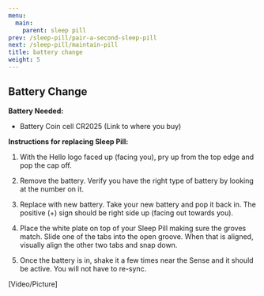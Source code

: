 ```yaml
---
menu:
  main:
    parent: sleep pill
prev: /sleep-pill/pair-a-second-sleep-pill
next: /sleep-pill/maintain-pill
title: battery change
weight: 5
---
```


## Battery Change

**Battery Needed:**


- Battery Coin cell CR2025 (Link to where you buy)


**Instructions for replacing Sleep Pill:**


1. With the Hello logo faced up (facing you), pry up from the top edge and pop the cap off.

2. Remove the battery. Verify you have the right type of battery by looking at the number on it.

3. Replace with new battery. Take your new battery and pop it back in. The positive (+) sign should be right side up (facing out towards you).

4. Place the white plate on top of your Sleep Pill making sure the groves match.  Slide one of the tabs into the open groove. When that is aligned, visually align the other two tabs and snap down.

5. Once the battery is in, shake it a few times near the Sense and it should be active. You will not have to re-sync.


[Video/Picture]
